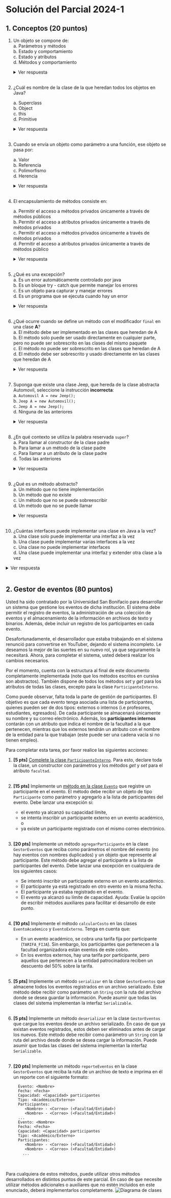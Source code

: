 # Solución del Parcial 2024-1

## 1. Conceptos (20 puntos) 

1. Un objeto se compone de: </br>
    a. Parámetros y métodos </br>
    b. Estado y comportamiento </br>
    c. Estado y atributos </br>
    d. Métodos y comportamiento </br>
    <details>
         <summary>Ver respuesta</summary>
         b. Estado y comportamiento  
    </details></br>

2. ¿Cuál es nombre de la clase de la que heredan todos los objetos en Java?</br>

   a. Superclass </br>
   b. Object </br>
   c. this </br>
   d. Primitive </br>
   <details>
   <summary>Ver respuesta</summary>
      b. Object  
   </details></br>

3. Cuando se envía un objeto como parámetro a una función, ese objeto se pasa por:</br>

    a. Valor </br>
    b. Referencia </br>
    c. Polimorfismo </br>
    d. Herencia </br>
       <details>
       <summary>Ver respuesta</summary>
          b. Referencia  
       </details></br>

4. El encapsulamiento de métodos consiste en: </br>

    a. Permitir el acceso a métodos privados únicamente a través de métodos públicos </br>
    b. Permitir el acceso a atributos privados únicamente a través de métodos privados</br>
    c. Permitir el acceso a métodos privados únicamente a través de métodos privados </br>
    d. Permitir el acceso a atributos privados únicamente a través de métodos público </br>
       <details>
       <summary>Ver respuesta</summary>
          d. Permitir el acceso a atributos privados únicamente a través de métodos público  
       </details></br>

5. ¿Qué es una excepción?</br>
   a. Es un error automáticamente controlado por java </br>
   b. Es un bloque try - catch que permite manejar los errores</br>
   c. Es un objeto para capturar y manejar errores </br>
   d. Es un programa que se ejecuta cuando hay un error </br>
   <details>
   <summary>Ver respuesta</summary>
   c. Es un objeto para capturar y manejar errores  
   </details></br>

6. ¿Qué ocurre cuando se define un método con el modificador `final` en una clase **A**?</br>
   a. El método debe ser implementado en las clases que heredan de A </br>
   b. El método solo puede ser usado directamente en cualquier parte, pero no puede ser sobrescrito en las clases del mismo paquete</br>
   c. El método no puede ser sobrescrito en las clases que heredan de A </br>
   d. El método debe ser sobrescrito y usado directamente en las clases que heredan de A </br>
   <details>
   <summary>Ver respuesta</summary>
   c. El método no puede ser sobrescrito en las clases que heredan de A 
   </details></br>

7. Suponga que existe una clase Jeep, que hereda de la clase abstracta Automovil, seleccione la instrucción **incorrecta**:</br>
   a. `Automovil A = new Jeep();` </br>
   b. `Jeep A = new Automovil();` </br>
   c. `Jeep A = new Jeep();` </br>
   d. Ninguna de las anteriores </br>
   <details>
   <summary>Ver respuesta</summary>
   b. Jeep A = new Automovil();
   </details></br>



8. ¿En qué contexto se utiliza la palabra reservada `super`?</br>
   a. Para llamar al constructor de la clase padre </br>
   b. Para lamar a un método de la clase padre </br>
   c. Para llamar a un atributo de la clase padre </br>
   d. Todas las anteriores </br>
   <details>
   <summary>Ver respuesta</summary>
   d. Todas las anteriores
   </details></br>

9. ¿Qué es un método abstracto?</br>
   a. Un método que no tiene implementación </br>
   b. Un método que no existe </br>
   c. Un método que no se puede sobreescribir </br>
   d. Un método que no se puede llamar </br>
   <details>
   <summary>Ver respuesta</summary>
   a. Un método que no tiene implementación
   </details></br>

10. ¿Cuántas interfaces puede implementar una clase en Java a la vez?</br>
    a. Una clase solo puede implementar una interfaz a la vez </br>
    b. Una clase puede implementar varias interfaces a la vez</br>
    c. Una clase no puede implementar interfaces </br>
    d. Una clase puede implementar una interfaz y extender otra clase a la vez </br>
   <details>
   <summary>Ver respuesta</summary>
   b. Una clase puede implementar varias interfaces a la vez
   </details></br>


## 2. Gestor de eventos (80 puntos)


Usted ha sido contratado por la Universidad San Bonifacio para desarrollar un sistema que gestione los eventos de dicha institución. El sistema debe permitir el registro de eventos, la administración de una colección de eventos y el almacenamiento de la información en archivos de texto y binarios. Además, debe incluir un registro de los participantes en cada evento.

Desafortunadamente, el desarrollador que estaba trabajando en el sistema renunció para convertirse en YouTuber, dejando el sistema incompleto. Le deseamos la mejor de las suertes en su nuevo rol, ya que seguramente la necesitará. Ahora, para completar el sistema, usted deberá realizar los cambios necesarios.

Por el momento, cuenta con la estructura al final de este documento completamente implementada (note que los métodos escritos en cursiva son abstractos). También dispone de todos los métodos *set* y *get* para los atributos de todas las clases, excepto para la clase `ParticipanteInterno`.

Como puede observar, falta toda la parte de gestión de participantes. El objetivo es que cada evento tenga asociada una lista de participantes, quienes pueden ser de dos tipos: externos o internos (i.e profesores, estudiantes, egresados). De cada participante se almacenará únicamente su nombre y su correo electrónico. Además, los **participantes internos** contarán con un atributo que indica el nombre de la facultad a la que pertenecen, mientras que los externos tendrán un atributo con el nombre de la entidad para la que trabajan (este puede ser una cadena vacía si no tienen empleo).

Para completar esta tarea, por favor realice las siguientes acciones:

1. **[5 pts]** [Complete la clase `ParticipanteInterno`](./src/main/java/org/example/model/participante/ParticipanteInterno.java). Para esto, declare toda la clase, un constructor con parámetros y los métodos *get* y *set* para el atributo `facultad`. </br></br>

2. **[15 pts]** Implemente un [método en la clase `Evento`](./src/main/java/org/example/model/evento/Evento.java#L73) que registre un participante en el evento. El método debe recibir un objeto de tipo `Participante` como parámetro y agregarlo a la lista de participantes del evento. Debe lanzar una excepción si:
   - el evento ya alcanzó su capacidad límite,
   - se intenta inscribir un participante externo en un evento académico, o
   - ya existe un participante registrado con el mismo correo electrónico.</br></br>

3. **[20 pts]** Implemente un método `agregarParticipante` en la clase `GestorEventos` que reciba como parámetros el nombre del evento (no hay eventos con nombres duplicados) y un objeto que represente al participante. Este método debe agregar el participante a la lista de participantes del evento. Debe lanzar una excepción en cualquiera de los siguientes casos:
   - Se intentó inscribir un participante externo en un evento académico.
   - El participante ya está registrado en otro evento en la misma fecha.
   - El participante ya estaba registrado en el evento.
   - El evento ya alcanzó su límite de capacidad.
   Ayuda: Evalúe la opción de escribir métodos auxiliares para facilitar el desarrollo de este punto.</br></br>
   
4. **[10 pts]** Implemente el método `calcularCosto` en las clases `EventoAcademico` y `EventoExterno`. Tenga en cuenta que:
   - En un evento académico, se cobra una tarifa fija por participante (`TARIFA_FIJA`). Sin embargo, los participantes que pertenecen a la facultad organizadora están exentos de este cobro.
   - En los eventos externos, hay una tarifa por participante, pero aquellos que pertenecen a la entidad patrocinadora reciben un descuento del 50% sobre la tarifa.</br></br>

5. **[5 pts]** Implemente un método `serializar` en la clase `GestorEventos` que almacene todos los eventos registrados en un archivo serializado. Este método debe recibir como parámetro un `String` con la ruta del archivo donde se desea guardar la información. Puede asumir que todas las clases del sistema implementan la interfaz `Serializable`. </br></br>

6. **[5 pts]** Implemente un método `deserializar` en la clase `GestorEventos` que cargue los eventos desde un archivo serializado. En caso de que ya existan eventos registrados, estos deben ser eliminados antes de cargar los nuevos. Este método debe recibir como parámetro un `String` con la ruta del archivo desde donde se desea cargar la información. Puede asumir que todas las clases del sistema implementan la interfaz `Serializable`.</br></br>

7. **[20 pts]** Implemente un método `reporteEventos` en la clase `GestorEventos` que reciba la ruta de un archivo de texto e imprima en él un reporte con el siguiente formato:
    ```
      Evento: <Nombre>
      Fecha: <Fecha>
      Capacidad: <Capacidad> participantes
      Tipo: <Académico/Externo>
      Participantes:
         <Nombre> - <Correo> (<Facultad/Entidad>)
         <Nombre> - <Correo> (<Facultad/Entidad>)
      ...
      Evento: <Nombre>
      Fecha: <Fecha>
      Capacidad: <Capacidad> participantes
      Tipo: <Académico/Externo>
      Participantes:
         <Nombre> - <Correo> (<Facultad/Entidad>)
         <Nombre> - <Correo> (<Facultad/Entidad>)
        ...
    ```
</br></br>Para cualquiera de estos métodos, puede utilizar otros métodos desarrollados en distintos puntos de este parcial. En caso de que necesite utilizar métodos adicionales o auxiliares que no estén incluidos en este enunciado, deberá implementarlos completamente.
![Diagrama de clases](./assets/Parcial2410-diagramas.png)
